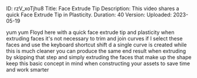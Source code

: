 ID: rzV_xoTjhu8
Title: Face Extrude Tip
Description: This video shares a quick Face Extrude Tip in Plasticity.
Duration: 40
Version: 
Uploaded: 2023-05-19

yum yum Floyd here with a quick face
extrude tip and plasticity when
extruding faces it's not necessary to
trim and join curves if I select these
faces and use the keyboard shortcut
shift d a single curve is created while
this is much cleaner you can produce the
same end result when extruding by
skipping that step and simply extruding
the faces that make up the shape keep
this basic concept in mind when
constructing your assets to save time
and work smarter